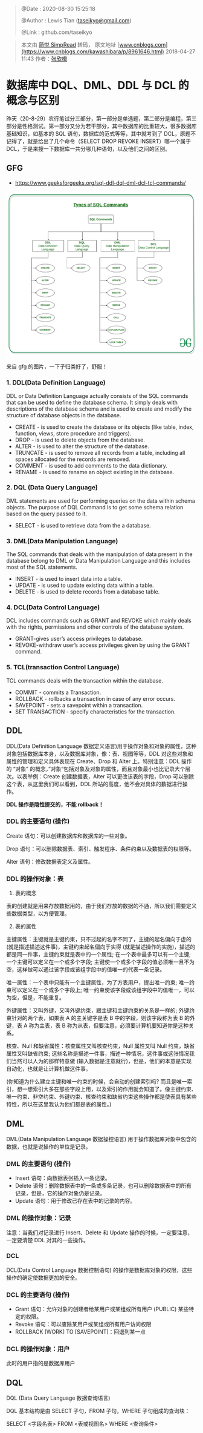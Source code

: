 > @Date    : 2020-08-30 15:25:18
>
> @Author  : Lewis Tian (taseikyo@gmail.com)
>
> @Link    : github.com/taseikyo

> 本文由 [简悦 SimpRead](http://ksria.com/simpread/) 转码， 原文地址 [www.cnblogs.com](https://www.cnblogs.com/kawashibara/p/8961646.html)  2018-04-27 11:43 作者：[张欣橙](https://www.cnblogs.com/kawashibara/)

# 数据库中 DQL、DML、DDL 与 DCL 的概念与区别

昨天（20-8-29）农行笔试分三部分，第一部分是单选题，第二部分是编程，第三部分是性格测试。第一部分又分为若干部分，其中数据库的比重较大，很多数据库基础知识，如基本的 SQL 语句，数据库的范式等等，其中就考到了 DCL，原题不记得了，就是给出了几个命令（SELECT DROP REVOKE INSERT）哪一个属于 DCL，于是来搜一下数据库一共分哪几种语句，以及他们之间的区别。

## GFG

- https://www.geeksforgeeks.org/sql-ddl-dql-dml-dcl-tcl-commands/

![](../images/Types-of-SQL-Commands.jpg)

来自 gfg 的图片，一下子归类好了，舒服！

### 1. DDL(Data Definition Language)

DDL or Data Definition Language actually consists of the SQL commands that can be used to define the database schema. It simply deals with descriptions of the database schema and is used to create and modify the structure of database objects in the database.

- CREATE - is used to create the database or its objects (like table, index, function, views, store procedure and triggers).
- DROP - is used to delete objects from the database.
- ALTER - is used to alter the structure of the database.
- TRUNCATE - is used to remove all records from a table, including all spaces allocated for the records are removed.
- COMMENT - is used to add comments to the data dictionary.
- RENAME - is used to rename an object existing in the database.

### 2. DQL (Data Query Language)

DML statements are used for performing queries on the data within schema objects. The purpose of DQL Command is to get some schema relation based on the query passed to it.

- SELECT - is used to retrieve data from the a database.

### 3. DML(Data Manipulation Language)

The SQL commands that deals with the manipulation of data present in the database belong to DML or Data Manipulation Language and this includes most of the SQL statements.

- INSERT - is used to insert data into a table.
- UPDATE - is used to update existing data within a table.
- DELETE - is used to delete records from a database table.

### 4. DCL(Data Control Language)

DCL includes commands such as GRANT and REVOKE which mainly deals with the rights, permissions and other controls of the database system.

- GRANT-gives user’s access privileges to database.
- REVOKE-withdraw user’s access privileges given by using the GRANT command.

### 5. TCL(transaction Control Language)

TCL commands deals with the transaction within the database.

- COMMIT - commits a Transaction.
- ROLLBACK - rollbacks a transaction in case of any error occurs.
- SAVEPOINT - sets a savepoint within a transaction.
- SET TRANSACTION - specify characteristics for the transaction.


## DDL

DDL(Data Definition Language 数据定义语言)用于操作对象和对象的属性，这种对象包括数据库本身，以及数据库对象，像：表、视图等等，DDL 对这些对象和属性的管理和定义具体表现在 Create、Drop 和 Alter 上。特别注意：DDL 操作的 “对象” 的概念，”对象“包括对象及对象的属性，而且对象最小也比记录大个层次。以表举例：Create 创建数据表，Alter 可以更改该表的字段，Drop 可以删除这个表，从这里我们可以看到，DDL 所站的高度，他不会对具体的数据进行操作。

**DDL 操作是隐性提交的，不能 rollback！**

### DDL 的主要语句 (操作)

Create 语句：可以创建数据库和数据库的一些对象。

Drop 语句：可以删除数据表、索引、触发程序、条件约束以及数据表的权限等。

Alter 语句：修改数据表定义及属性。

### DDL 的操作对象：表

1. 表的概念

表的创建就是用来存放数据用的，由于我们存放的数据的不通，所以我们需要定义些数据类型，以方便管理。

2. 表的属性

主键属性：主键就是主键约束，只不过起的名字不同了，主键的起名偏向于虚的 (就是描述描述这件事)，主键约束起名偏向于实得 (就是描述操作的实施)，描述的都是同一件事，主键约束就是表中的一个属性; 在一个表中最多可以有一个主键; 一个主键可以定义在一个或多个字段; 主键使一个或多个字段的值必须唯一且不为空，这样做可以通过该字段或该组字段中的值唯一的代表一条记录。

唯一属性：一个表中只能有一个主键属性，为了方表用户，提出唯一约束; 唯一约束可以定义在一个或多个字段上; 唯一约束使该字段或该组字段中的值唯一，可以为空，但是，不能重复。

外键属性：又叫外键，又叫外键约束，跟主键和主键约束的关系是一样的; 外键约束针对的两个表，如果表 A 的主关键字是表 B 中的字段，则该字段称为表 B 的外键，表 A 称为主表，表 B 称为从表，但要注意，必须要计算机要知道你是这种关系。

核查、Null 和缺省属性：核查属性又叫核查约束，Null 属性又叫 Null 约束，缺省属性又叫缺省约束; 这些名称是描述一件事，描述一种情况，这件事或这张情况我们当然可以人为的那样特意做 (输入数据是注意就行)，但是，他们的本意是实现自动化，也就是让计算机做这件事。

(你知道为什么建立主键和唯一约束的时候，会自动的创建索引吗? 而且是唯一索引，想一想索引大多在那些字段上用，以及索引的作用就会知道了。像主键约束、唯一约束、非空约束、外键约束、核查约束和缺省约束这些操作都是使表具有某些特性，所以在这里我认为他们都是表的属性。)

## DML

DML(Data Manipulation Language 数据操控语言) 用于操作数据库对象中包含的数据，也就是说操作的单位是记录。

### DML 的主要语句 (操作)

- Insert 语句：向数据表张插入一条记录。
- Delete 语句：删除数据表中的一条或多条记录，也可以删除数据表中的所有记录，但是，它的操作对象仍是记录。
- Update 语句：用于修改已存在表中的记录的内容。

### DML 的操作对象：记录

注意：当我们对记录进行 Insert、Delete 和 Update 操作的时候，一定要注意，一定要清楚 DDL 对其的一些操作。

### DCL

DCL(Data Control Language 数据控制语句) 的操作是数据库对象的权限，这些操作的确定使数据更加的安全。

### DCL 的主要语句 (操作)

- Grant 语句：允许对象的创建者给某用户或某组或所有用户 (PUBLIC) 某些特定的权限。
- Revoke 语句：可以废除某用户或某组或所有用户访问权限
- ROLLBACK [WORK] TO [SAVEPOINT]：回退到某一点

### DCL 的操作对象：用户

此时的用户指的是数据库用户

## DQL

DQL (Data Query Language 数据查询语言)

DQL 基本结构是由 SELECT 子句，FROM 子句，WHERE 子句组成的查询块：

SELECT <字段名表> FROM <表或视图名> WHERE <查询条件>